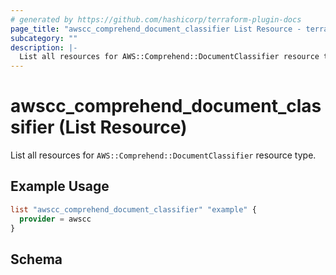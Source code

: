 ```yaml
---
# generated by https://github.com/hashicorp/terraform-plugin-docs
page_title: "awscc_comprehend_document_classifier List Resource - terraform-provider-awscc"
subcategory: ""
description: |-
  List all resources for AWS::Comprehend::DocumentClassifier resource type.
---
```


# awscc_comprehend_document_classifier (List Resource)

List all resources for `AWS::Comprehend::DocumentClassifier` resource type.

## Example Usage

```terraform
list "awscc_comprehend_document_classifier" "example" {
  provider = awscc
}
```

<!-- schema generated by tfplugindocs -->
## Schema

